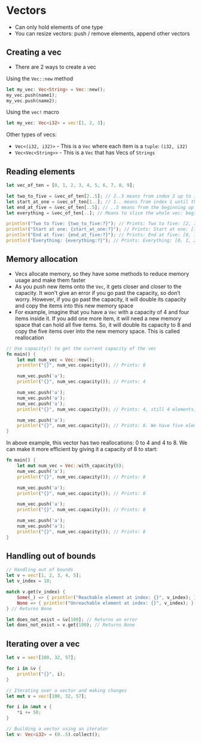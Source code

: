 # Vectors

* Can only hold elements of one type
* You can resize vectors: push / remove elements, append other vectors

## Creating a vec

* There are 2 ways to create a vec

Using the `Vec::new` method

```rust
let my_vec: Vec<String> = Vec::new();
my_vec.push(name1);
my_vec.push(name2);
```

Using the `vec!` macro

```rust
let my_vec: Vec<i32> = vec![1, 2, 3];
```

Other types of vecs:

* `Vec<(i32, i32)>` - This is a `Vec` where each item is a `tuple`: `(i32, i32)`
* `Vec<Vec<String>>` - This is a `Vec` that has Vecs of `Strings`

## Reading elements

```rust
let vec_of_ten = [0, 1, 2, 3, 4, 5, 6, 7, 8, 9];

let two_to_five = &vec_of_ten[2..5]; // 2..5 means from index 2 up to index 5 but not including index 5
let start_at_one = &vec_of_ten[1..]; // 1.. means from index 1 until the end.
let end_at_five = &vec_of_ten[..5]; // ..5 means from the beginning up to but not including index 5
let everything = &vec_of_ten[..]; // Means to slice the whole vec: beginning to end

println!("Two to five: {two_to_five:?}"); // Prints: Two to five: [2, 3, 4]
println!("Start at one: {start_at_one:?}"); // Prints: Start at one: [1, 2, 3, 4, 5, 6, 7, 8, 9]
println!("End at five: {end_at_five:?}"); // Prints: End at five: [0, 1, 2, 3, 4]
println!("Everything: {everything:?}"); // Prints: Everything: [0, 1, 2, 3, 4, 5, 6, 7, 8, 9]
```

## Memory allocation

* Vecs allocate memory, so they have some methods to reduce memory usage and make them faster
* As you push new items onto the `Vec`, it gets closer and closer to the capacity. It won't give
  an error if you go past the capacity, so don’t worry. However, if you go past the capacity,
  it will double its capacity and copy the items into this new memory space
* For example, imagine that you have a `Vec` with a capacity of 4 and four items inside it. If you
  add one more item, it will need a new memory space that can hold all five items. So, it will
  double its capacity to 8 and copy the five items over into the new memory space. This is
  called reallocation

```rust
// Use capacity() to get the current capacity of the vec
fn main() {
    let mut num_vec = Vec::new();
    println!("{}", num_vec.capacity()); // Prints: 0

    num_vec.push('a');
    println!("{}", num_vec.capacity()); // Prints: 4

    num_vec.push('a');
    num_vec.push('a');
    num_vec.push('a');
    println!("{}", num_vec.capacity()); // Prints: 4, still 4 elements, so no need to reallocate

    num_vec.push('a');
    println!("{}", num_vec.capacity()); // Prints: 8. We have five elements, but it doubled four to eight to make space.
}
```

In above example, this vector has two reallocations: 0 to 4 and 4 to 8. We can make it more
efficient by giving it a capacity of 8 to start:

```rust
fn main() {
    let mut num_vec = Vec::with_capacity(8);
    num_vec.push('a');
    println!("{}", num_vec.capacity()); // Prints: 8

    num_vec.push('a');
    println!("{}", num_vec.capacity()); // Prints: 8

    num_vec.push('a');
    println!("{}", num_vec.capacity()); // Prints: 8

    num_vec.push('a');
    num_vec.push('a');
    println!("{}", num_vec.capacity()); // Prints: 8
}
```

## Handling out of bounds

```rust
// Handling out of bounds
let v = vec![1, 2, 3, 4, 5];
let v_index = 10;

match v.get(v_index) {
    Some(_) => { println!("Reachable element at index: {}", v_index); },
    None => { println!("Unreachable element at index: {}", v_index); }
} // Returns None

let does_not_exist = &v[100]; // Returns an error
let does_not_exist = v.get(100); // Returns None
```

## Iterating over a vec

```rust
let v = vec![100, 32, 57];

for i in &v {
    println!("{}", i);
}

// Iterating over a vector and making changes
let mut v = vec![100, 32, 57];

for i in &mut v {
    *i += 50;
}

// Building a vector using an iterator
let v: Vec<i32> = (0..5).collect();
```


